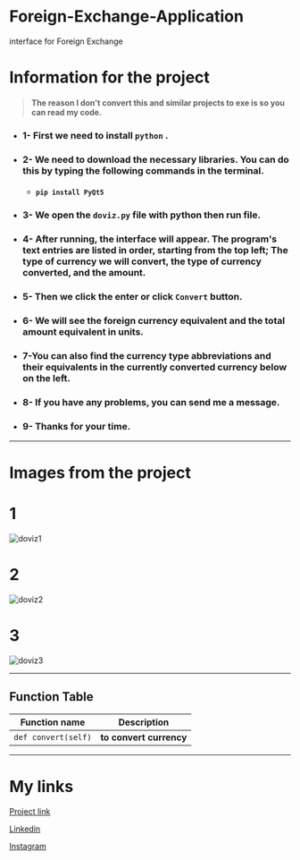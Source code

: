 # Foreign-Exchange-Application
 interface for Foreign Exchange 
 
# Information for the project 
>#### The reason I don't convert this and similar projects to exe is so you can read my code.
- ### 1- First we need to install `python` .

- ### 2- We need to download the necessary libraries. You can do this by typing the following commands in the terminal.
  - #### `pip install PyQt5`

- ### 3- We open the `doviz.py` file with python then run file.

- ### 4- After running, the interface will appear. The program's text entries are listed in order, starting from the top left; The type of currency we will convert, the type of currency converted, and the amount.

- ### 5- Then we click the enter or click `Convert` button.
 
- ### 6- We will see the foreign currency equivalent and the total amount equivalent in units.
  
- ### 7-You can also find the currency type abbreviations and their equivalents in the currently converted currency below on the left.

- ### 8- If you have any problems, you can send me a message.

- ### 9- Thanks for your time.

----

# Images from the project
# 1 
![doviz1](https://github.com/NumaIYI/Foreign-Exchange-Application/assets/128406291/0e8563a1-1d50-4557-af1f-1489e56f7b64)

# 2 
![doviz2](https://github.com/NumaIYI/Foreign-Exchange-Application/assets/128406291/80ff687f-4ba2-4d6d-9c5b-ae8d723ee69b)

# 3 
![doviz3](https://github.com/NumaIYI/Foreign-Exchange-Application/assets/128406291/b10ec3e1-90a1-4c4a-8d79-3cf53ef8b1d1)

----
## Function Table

| Function name | Description                   |
| ------------- | ------------------------------ |
| `def convert(self)`      | **to convert currency**       |
----

# **My links**

[Project link](https://github.com/NumaIYI/Foreign-Exchange-Application)

[Linkedin](https://tr.linkedin.com/in/ahmed-numan-%C3%A7ift%C3%A7i-96305a243 "Linkedin hesabım")

[Instagram](https://www.instagram.com/ahmednuman.ciftci/)
